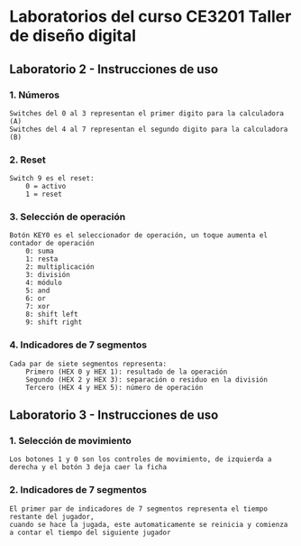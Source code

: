 # Laboratorios del curso CE3201 Taller de diseño digital
## Laboratorio 2 - Instrucciones de uso
### 1. Números 
    Switches del 0 al 3 representan el primer digito para la calculadora (A)
    Switches del 4 al 7 representan el segundo digito para la calculadora (B)
### 2. Reset 
    Switch 9 es el reset:
        0 = activo
        1 = reset
### 3. Selección de operación
    Botón KEY0 es el seleccionador de operación, un toque aumenta el contador de operación
        0: suma
        1: resta
        2: multiplicación
        3: división
        4: módulo
        5: and
        6: or
        7: xor
        8: shift left
        9: shift right

### 4. Indicadores de 7 segmentos
    Cada par de siete segmentos representa:
        Primero (HEX 0 y HEX 1): resultado de la operación
        Segundo (HEX 2 y HEX 3): separación o residuo en la división
        Tercero (HEX 4 y HEX 5): número de operación

## Laboratorio 3 - Instrucciones de uso
### 1. Selección de movimiento
    Los botones 1 y 0 son los controles de movimiento, de izquierda a derecha y el botón 3 deja caer la ficha
### 2. Indicadores de 7 segmentos
    El primer par de indicadores de 7 segmentos representa el tiempo restante del jugador, 
    cuando se hace la jugada, este automaticamente se reinicia y comienza a contar el tiempo del siguiente jugador